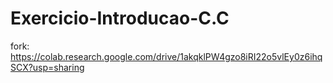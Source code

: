 # Exercicio-Introducao-C.C
fork: 
https://colab.research.google.com/drive/1akqklPW4gzo8iRI22o5vlEy0z6ihqSCX?usp=sharing
